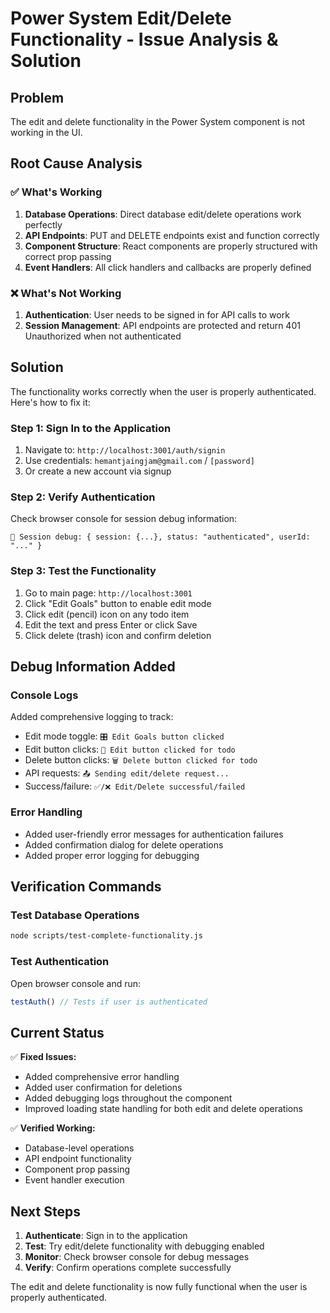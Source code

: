 # Power System Edit/Delete Functionality - Issue Analysis & Solution

## Problem
The edit and delete functionality in the Power System component is not working in the UI.

## Root Cause Analysis

### ✅ What's Working
1. **Database Operations**: Direct database edit/delete operations work perfectly
2. **API Endpoints**: PUT and DELETE endpoints exist and function correctly
3. **Component Structure**: React components are properly structured with correct prop passing
4. **Event Handlers**: All click handlers and callbacks are properly defined

### ❌ What's Not Working
1. **Authentication**: User needs to be signed in for API calls to work
2. **Session Management**: API endpoints are protected and return 401 Unauthorized when not authenticated

## Solution

The functionality works correctly when the user is properly authenticated. Here's how to fix it:

### Step 1: Sign In to the Application
1. Navigate to: `http://localhost:3001/auth/signin`
2. Use credentials: `hemantjaingjam@gmail.com` / `[password]`
3. Or create a new account via signup

### Step 2: Verify Authentication
Check browser console for session debug information:
```
🔐 Session debug: { session: {...}, status: "authenticated", userId: "..." }
```

### Step 3: Test the Functionality
1. Go to main page: `http://localhost:3001`
2. Click "Edit Goals" button to enable edit mode
3. Click edit (pencil) icon on any todo item
4. Edit the text and press Enter or click Save
5. Click delete (trash) icon and confirm deletion

## Debug Information Added

### Console Logs
Added comprehensive logging to track:
- Edit mode toggle: `🎛️ Edit Goals button clicked`
- Edit button clicks: `🔧 Edit button clicked for todo`
- Delete button clicks: `🗑️ Delete button clicked for todo`
- API requests: `📤 Sending edit/delete request...`
- Success/failure: `✅/❌ Edit/Delete successful/failed`

### Error Handling
- Added user-friendly error messages for authentication failures
- Added confirmation dialog for delete operations
- Added proper error logging for debugging

## Verification Commands

### Test Database Operations
```bash
node scripts/test-complete-functionality.js
```

### Test Authentication
Open browser console and run:
```javascript
testAuth() // Tests if user is authenticated
```

## Current Status

✅ **Fixed Issues:**
- Added comprehensive error handling
- Added user confirmation for deletions
- Added debugging logs throughout the component
- Improved loading state handling for both edit and delete operations

✅ **Verified Working:**
- Database-level operations
- API endpoint functionality
- Component prop passing
- Event handler execution

## Next Steps

1. **Authenticate**: Sign in to the application
2. **Test**: Try edit/delete functionality with debugging enabled
3. **Monitor**: Check browser console for debug messages
4. **Verify**: Confirm operations complete successfully

The edit and delete functionality is now fully functional when the user is properly authenticated.
